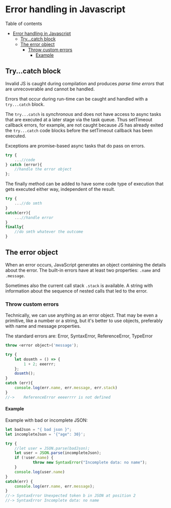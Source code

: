 # Error handling in Javascript
Table of contents
- [Error handling in Javascript](#error-handling-in-javascript)
	- [Try...catch block](#trycatch-block)
	- [The error object](#the-error-object)
		- [Throw custom errors](#throw-custom-errors)
			- [Example](#example)

## Try...catch block
Invalid JS is caught during compilation and produces *parse time errors* that are unrecoverable and cannot be handled. 

Errors that occur during run-time can be caught and handled with a `try...catch` block.

The `try...catch` is *synchronous* and does not have access to async tasks that are executed at a later stage via the task queue. Thus setTimeout callback errors, for example, are not caught because JS has already exited the `try...catch` code blocks before the setTimeout callback has been executed.

Exceptions are promise-based async tasks that do pass on errors.
```js
try {
	...//code
} catch (error){
	//handle the error object
};
```
The finally method can be added to have some code type of execution that gets executed either way, independent of the result.
```js
try {
	...//do smth
}
catch(err){
	...//handle error
}
finally{
	//do smth whatever the outcome
}
```

## The error object
When an error occurs, JavaScript generates an object containing the details about the error. The built-in errors have at least two properties: `.name` and `.message`.

Sometimes also the current call stack `.stack` is available. A string with information about the sequence of nested calls that led to the error.

### Throw custom errors
Technically, we can use anything as an error object. That may be even a primitive, like a number or a string, but it's better to use objects, preferably with name and message properties.

The standard errors are: Error, SyntaxError, ReferenceError, TypeError
```js
throw <error object>('message');

try {
	let dosmth = () => {
		1 + 2; eeerrr;
	};
	dosmth();
}
catch (err){
	console.log(err.name, err.message, err.stack)
}
//-> 	ReferenceError eeeerrrr is not defined 
```
#### Example
Example with bad or incomplete JSON:
```js
let badJson = "{ bad json }";
let incompleteJson = '{"age": 30}';

try {
	//let user = JSON.parse(badJson);
	let user = JSON.parse(incompleteJson);
	if (!user.name) {
    		throw new SyntaxError("Incomplete data: no name"); 
	}
	console.log(user.name)
}
catch(err) {
	console.log(err.name, err.message);
}
//-> SyntaxError Unexpected token b in JSON at position 2
//-> SyntaxError Incomplete data: no name
```